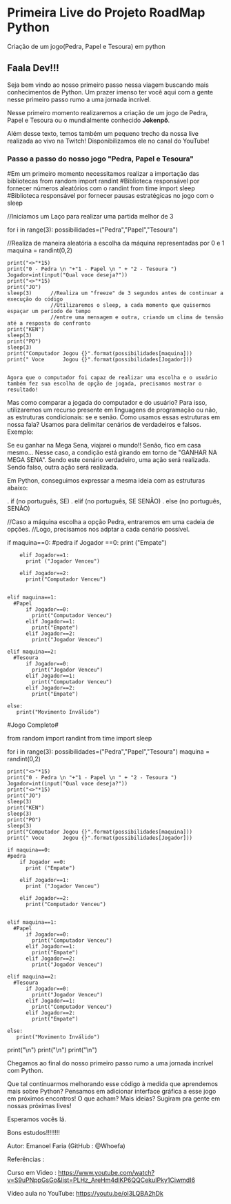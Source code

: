 # Primeira Live do Projeto RoadMap Python

Criação de um jogo(Pedra, Papel e Tesoura) em python

<h2>Faala Dev!!!</h2>



Seja bem vindo ao nosso primeiro passo nessa viagem buscando mais conhecimentos de Python. Um prazer imenso ter você aqui com a gente nesse primeiro passo rumo a uma jornada incrível.

Nesse primeiro momento realizaremos a criação de um jogo de Pedra, Papel e Tesoura ou o mundialmente conhecido <b>Jokenpô</b>.

Além desse texto, temos também um pequeno trecho da nossa live realizada ao vivo na Twitch! Disponibilizamos ele no canal do YouTube!


<h3>Passo a passo do nosso jogo "Pedra, Papel e Tesoura"</h3>


#Em um primeiro momento necessitamos realizar a importação das bibliotecas
from random import randint #Biblioteca responsável por fornecer números aleatórios com o randint
from time import sleep     #Biblioteca responsável por fornecer pausas estratégicas no jogo com o sleep


 //Iniciamos um Laço para realizar uma partida melhor de 3 
 
 
for i in range(3):
    possibilidades=("Pedra","Papel","Tesoura")
 
 
   //Realiza de maneira aleatória a escolha da máquina representadas por 0 e 1
    maquina = randint(0,2)

    print("<>"*15)
    print("0 - Pedra \n "+"1 - Papel \n " + "2 - Tesoura ")
    Jogador=int(input("Qual voce deseja?"))
    print("<>"*15)
    print("JO")
    sleep(3)      //Realiza um "freeze" de 3 segundos antes de continuar a execução do código
                  //Utilizaremos o sleep, a cada momento que quisermos espaçar um período de tempo 
                  //entre uma mensagem e outra, criando um clima de tensão até a resposta do confronto
    print("KEN")
    sleep(3)      
    print("PO")
    sleep(3)
    print("Computador Jogou {}".format(possibilidades[maquina]))
    print(" Voce      Jogou {}".format(possibilidades[Jogador]))
    
    
    Agora que o computador foi capaz de realizar uma escolha e o usuário também fez sua escolha de opção de jogada, precisamos mostrar o resultado!

Mas como comparar a jogada do computador e do usuário? Para isso, utilizaremos um recurso presente em linguagens de programação ou não, as estruturas condicionais: se e senão. Como usamos essas estruturas em nossa fala? Usamos para delimitar cenários de verdadeiros e falsos. Exemplo:

Se eu ganhar na Mega Sena, viajarei o mundo!! Senão, fico em casa mesmo...
Nesse caso, a condição está girando em torno de "GANHAR NA MEGA SENA". Sendo este cenário verdadeiro, uma ação será realizada. Sendo falso, outra ação será realizada.

Em Python, conseguimos expressar a mesma ideia com as estruturas abaixo:

. if (no português, SE)
. elif (no português, SE SENÃO)
. else (no português, SENÃO)

//Caso a máquina escolha a opção Pedra, entraremos em uma cadeia de opções.
//Logo, precisamos nos adptar a cada cenário possível.

 if maquina==0:
    #pedra
        if Jogador ==0:
          print ("Empate")

        elif Jogador==1:
          print ("Jogador Venceu") 

        elif Jogador==2:
          print("Computador Venceu")


    elif maquina==1:
      #Papel
          if Jogador==0:
            print("Computador Venceu") 
          elif Jogador==1:
            print("Empate")
          elif Jogador==2:
            print("Jogador Venceu")

    elif maquina==2:
      #Tesoura
          if Jogador==0:
            print("Jogador Venceu")
          elif Jogador==1:
            print("Computador Venceu")
          elif Jogador==2:
            print("Empate")

    else:
       print("Movimento Inválido") 


#Jogo Completo# 


from random import randint
from time import sleep 

for i in range(3):
    possibilidades=("Pedra","Papel","Tesoura")
    maquina = randint(0,2)

    print("<>"*15)
    print("0 - Pedra \n "+"1 - Papel \n " + "2 - Tesoura ")
    Jogador=int(input("Qual voce deseja?"))
    print("<>"*15)
    print("JO")
    sleep(3)
    print("KEN")
    sleep(3)
    print("PO")
    sleep(3)
    print("Computador Jogou {}".format(possibilidades[maquina]))
    print(" Voce      Jogou {}".format(possibilidades[Jogador]))

    if maquina==0:
    #pedra
        if Jogador ==0:
          print ("Empate")

        elif Jogador==1:
          print ("Jogador Venceu") 

        elif Jogador==2:
          print("Computador Venceu")


    elif maquina==1:
      #Papel
          if Jogador==0:
            print("Computador Venceu") 
          elif Jogador==1:
            print("Empate")
          elif Jogador==2:
            print("Jogador Venceu")

    elif maquina==2:
      #Tesoura
          if Jogador==0:
            print("Jogador Venceu")
          elif Jogador==1:
            print("Computador Venceu")
          elif Jogador==2:
            print("Empate")

    else:
       print("Movimento Inválido") 


print("\n")
print("\n")
print("\n")


Chegamos ao final do nosso primeiro passo rumo a uma jornada incrível com Python.

Que tal continuarmos melhorando esse código à medida que aprendemos mais sobre Python? Pensamos em adicionar interface gráfica a esse jogo em próximos encontros! O que acham? Mais ideias? Sugiram pra gente em nossas próximas lives!

Esperamos vocês lá.

Bons estudos!!!!!!!!

Autor: Emanoel Faria (GitHub : @Whoefa)


Referências : 

Curso em Video : https://www.youtube.com/watch?v=S9uPNppGsGo&list=PLHz_AreHm4dlKP6QQCekuIPky1CiwmdI6

Vídeo aula no YouTube: https://youtu.be/ol3LQBA2hDk
